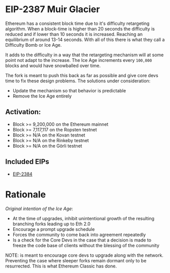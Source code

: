 # EIP-2387 Muir Glacier
Ethereum has a consistent block time due to it's difficulty retargeting algorithm. When a block-time is higher than 20 seconds the difficulty is reduced and if lower than 10 seconds it is increased. Reaching an equilibrium of around 13-14 seconds. With all of this there is what they call a Difficulty Bomb or Ice Age.

It adds to the difficulty in a way that the retargeting mechanism will at some point not adapt to the increase. The Ice Age increments every `100,000` blocks and would have snowballed over time. 

The fork is meant to push this back as far as possible and give core devs time to fix these design problems. The solutions under consideration:
* Update the mechanism so that behavior is predictable
* Remove the Ice Age entirely

## Activation:
* Block >= 9,200,000 on the Ethereum mainnet
* Block >= 7,117,117 on the Ropsten testnet
* Block >= N/A on the Kovan testnet
* Block >= N/A on the Rinkeby testnet
* Block >= N/A on the Görli testnet

## Included EIPs
* [EIP-2384]()

# Rationale
*Original intention of the Ice Age*:
* At the time of upgrades, inhibit unintentional growth of the resulting branching forks leading up to Eth 2.0
* Encourage a prompt upgrade schedule
* Forces the community to come back into agreement repeatedly
* Is a check for the Core Devs in the case that a decision is made to freeze the code base of clients without the blessing of the community

NOTE: is meant to encourage core devs to upgrade along with the network. Preventing the case where sleeper forks remain dormant only to be resurrected. This is what Ethereum Classic has done.
